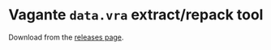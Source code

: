 # Vagante `data.vra` extract/repack tool

Download from the [releases page](https://github.com/mtolly/vagante-extract/releases).
